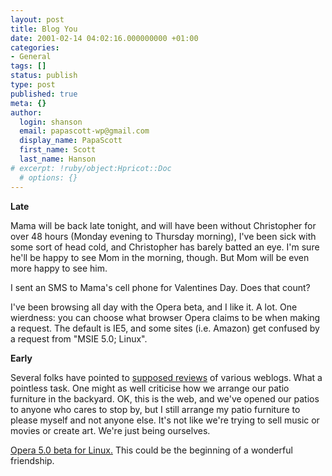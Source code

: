```yaml
---
layout: post
title: Blog You
date: 2001-02-14 04:02:16.000000000 +01:00
categories:
- General
tags: []
status: publish
type: post
published: true
meta: {}
author:
  login: shanson
  email: papascott-wp@gmail.com
  display_name: PapaScott
  first_name: Scott
  last_name: Hanson
# excerpt: !ruby/object:Hpricot::Doc
  # options: {}
---
```

<p><b>Late</b></p>
<p>
Mama will be back late tonight, and will have been without Christopher for over 48 hours (Monday evening to Thursday morning), I've been sick with some sort of head cold, and Christopher has barely batted an eye. I'm sure he'll be happy to see Mom in the morning, though. But Mom will be even more happy to see him.</p>
<p>
I sent an SMS to Mama's cell phone for Valentines Day. Does that count?</p>
<p>
I've been browsing all day with the Opera beta, and I like it. A lot. One wierdness: you can choose what browser Opera claims to be when making a request. The default is IE5, and some sites (i.e. Amazon) get confused by a request from "MSIE 5.0; Linux".</p>
<p>
<b>Early</b></p>
<p>
Several folks have pointed to <a href="http://www.edrants.com/_blogyou/">supposed reviews</a> of various weblogs. What a pointless task. One might as well criticise how we arrange our patio furniture in the backyard. OK, this is the web, and we've opened our patios to anyone who cares to stop by, but I still arrange my patio furniture to please myself and not anyone else. It's not like we're trying to sell music or movies or create art. We're just being ourselves.</p>
<p>
<a href="http://www.opera.com/linux/">Opera 5.0 beta for Linux.</a> This could be the beginning of a wonderful friendship.</p></p></p></p>
